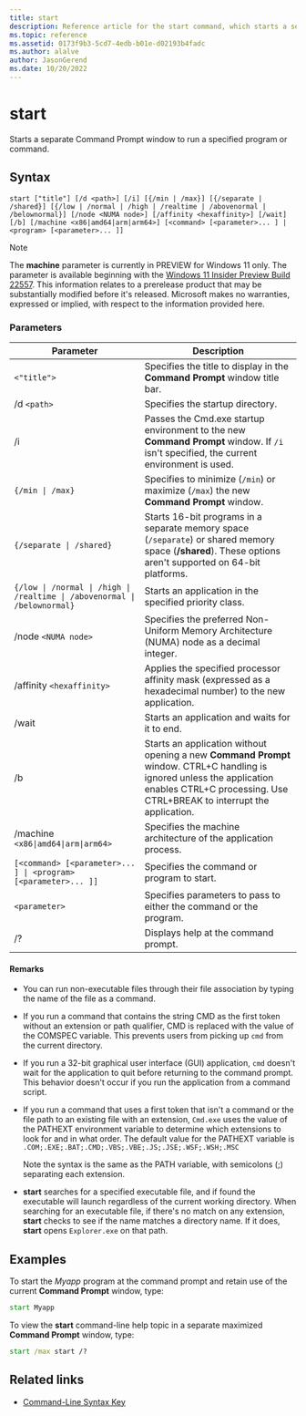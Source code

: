 ```yaml
---
title: start
description: Reference article for the start command, which starts a separate Command Prompt window to run a specified program or command.
ms.topic: reference
ms.assetid: 0173f9b3-5cd7-4edb-b01e-d02193b4fadc
ms.author: alalve
author: JasonGerend
ms.date: 10/20/2022
---
```


# start

Starts a separate Command Prompt window to run a specified program or command.

## Syntax

```
start ["title"] [/d <path>] [/i] [{/min | /max}] [{/separate | /shared}] [{/low | /normal | /high | /realtime | /abovenormal | /belownormal}] [/node <NUMA node>] [/affinity <hexaffinity>] [/wait] [/b] [/machine <x86|amd64|arm|arm64>] [<command> [<parameter>... ] | <program> [<parameter>... ]]
```

> [!NOTE]
> The **machine** parameter is currently in PREVIEW for Windows 11 only. The parameter is available
> beginning with the [Windows 11 Insider Preview Build 22557](https://blogs.windows.com/windows-insider/2022/02/16/announcing-windows-11-insider-preview-build-22557/).
> This information relates to a prerelease product that may be substantially modified before it's
> released. Microsoft makes no warranties, expressed or implied, with respect to the information
> provided here.

### Parameters

| Parameter | Description |
|--|--|
| `<"title">` | Specifies the title to display in the **Command Prompt** window title bar. |
| /d `<path>` | Specifies the startup directory. |
| /i | Passes the Cmd.exe startup environment to the new **Command Prompt** window. If `/i` isn't specified, the current environment is used. |
| `{/min \| /max}` | Specifies to minimize (`/min`) or maximize (`/max`) the new **Command Prompt** window. |
| `{/separate \| /shared}` | Starts 16-bit programs in a separate memory space (`/separate`) or shared memory space (**/shared**). These options aren't supported on 64-bit platforms. |
| `{/low \| /normal \| /high \| /realtime \| /abovenormal \| /belownormal}` | Starts an application in the specified priority class. |
| /node `<NUMA node>` | Specifies the preferred Non-Uniform Memory Architecture (NUMA) node as a decimal integer. |
| /affinity `<hexaffinity>` | Applies the specified processor affinity mask (expressed as a hexadecimal number) to the new application. |
| /wait | Starts an application and waits for it to end. |
| /b | Starts an application without opening a new **Command Prompt** window. CTRL+C handling is ignored unless the application enables CTRL+C processing. Use CTRL+BREAK to interrupt the application. |
| /machine `<x86\|amd64\|arm\|arm64>` | Specifies the machine architecture of the application process. |
| `[<command> [<parameter>... ] \| <program> [<parameter>... ]]` | Specifies the command or program to start. |
| `<parameter>` | Specifies parameters to pass to either the command or the program. |
| /? | Displays help at the command prompt. |

#### Remarks

- You can run non-executable files through their file association by typing the name of the file as a command.

- If you run a command that contains the string CMD as the first token without an extension or path qualifier, CMD is replaced with the value of the COMSPEC variable. This prevents users from picking up `cmd` from the current directory.

- If you run a 32-bit graphical user interface (GUI) application, `cmd` doesn't wait for the application to quit before returning to the command prompt. This behavior doesn't occur if you run the application from a command script.

- If you run a command that uses a first token that isn't a command or the file path to an existing file with an extension, `Cmd.exe` uses the value of the PATHEXT environment variable to determine which extensions to look for and in what order. The default value for the PATHEXT variable is `.COM;.EXE;.BAT;.CMD;.VBS;.VBE;.JS;.JSE;.WSF;.WSH;.MSC`

    Note the syntax is the same as the PATH variable, with semicolons (;) separating each extension.

- **start** searches for a specified executable file, and if found the executable will launch regardless of the current working directory. When searching for an executable file, if there's no match on any extension, **start** checks to see if the name matches a directory name. If it does, **start** opens `Explorer.exe` on that path.

## Examples

To start the *Myapp* program at the command prompt and retain use of the current **Command Prompt** window, type:

```cmd
start Myapp
```

To view the **start** command-line help topic in a separate maximized **Command Prompt** window, type:

```cmd
start /max start /?
```

## Related links

- [Command-Line Syntax Key](command-line-syntax-key.md)
